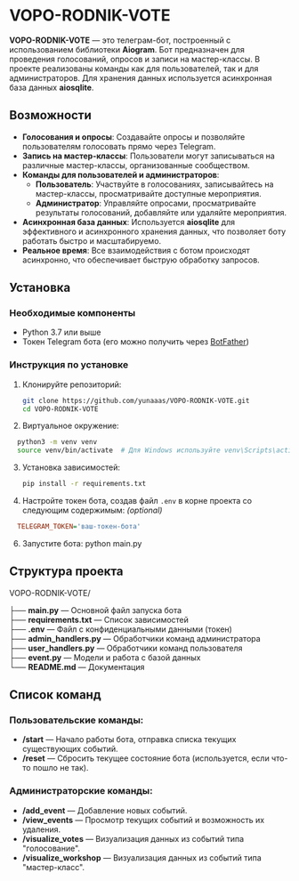 # VOPO-RODNIK-VOTE

**VOPO-RODNIK-VOTE** — это телеграм-бот, построенный с использованием библиотеки **Aiogram**. Бот предназначен для проведения голосований, опросов и записи на мастер-классы. В проекте реализованы команды как для пользователей, так и для администраторов. Для хранения данных используется асинхронная база данных **aiosqlite**.

## Возможности

- **Голосования и опросы**: Создавайте опросы и позволяйте пользователям голосовать прямо через Telegram.
- **Запись на мастер-классы**: Пользователи могут записываться на различные мастер-классы, организованные сообществом.
- **Команды для пользователей и администраторов**:
  - **Пользователь**: Участвуйте в голосованиях, записывайтесь на мастер-классы, просматривайте доступные мероприятия.
  - **Администратор**: Управляйте опросами, просматривайте результаты голосований, добавляйте или удаляйте мероприятия.
- **Асинхронная база данных**: Используется **aiosqlite** для эффективного и асинхронного хранения данных, что позволяет боту работать быстро и масштабируемо.
- **Реальное время**: Все взаимодействия с ботом происходят асинхронно, что обеспечивает быструю обработку запросов.

## Установка

### Необходимые компоненты

- Python 3.7 или выше
- Токен Telegram бота (его можно получить через [BotFather](https://core.telegram.org/bots#botfather))

### Инструкция по установке

1. Клонируйте репозиторий:
   ```bash
   git clone https://github.com/yunaaas/VOPO-RODNIK-VOTE.git
   cd VOPO-RODNIK-VOTE
2. Виртуальное окружение:
```bash
  python3 -m venv venv
  source venv/bin/activate  # Для Windows используйте venv\Scripts\activate
```
3. Установка зависимостей:
   ```bash
   pip install -r requirements.txt
   ```
4. Настройте токен бота, создав файл `.env` в корне проекта со следующим содержимым: *(optional)*

```ini
  TELEGRAM_TOKEN='ваш-токен-бота'
```

6. Запустите бота:
     python main.py
## Структура проекта

VOPO-RODNIK-VOTE/

├── **main.py**            — Основной файл запуска бота  
├── **requirements.txt**   — Список зависимостей  
├── **.env**               — Файл с конфиденциальными данными (токен)  
├── **admin_handlers.py**  — Обработчики команд администратора  
├── **user_handlers.py**   — Обработчики команд пользователя  
├── **event.py**           — Модели и работа с базой данных  
└── **README.md**          — Документация  

## Список команд

### Пользовательские команды:
- **/start** — Начало работы бота, отправка списка текущих существующих событий.
- **/reset** — Сбросить текущее состояние бота (используется, если что-то пошло не так).

### Администраторские команды:
- **/add_event** — Добавление новых событий.
- **/view_events** — Просмотр текущих событий и возможность их удаления.
- **/visualize_votes** — Визуализация данных из событий типа "голосование".
- **/visualize_workshop** — Визуализация данных из событий типа "мастер-класс".


